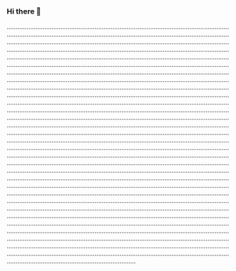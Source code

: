 ### Hi there 👋

............................................................................................................................................................................................................................................................................................................................................................................................................................................................................................................................................................................................................................................................................................................................................................................................................................................................................................................................................................................................................................................................................................................................................................................................................................................................................................................................................................................................................................................................................................................................................................................................................................................................................................................................................................................................................................................................................................................................................................................................................................................................................................................................................................................................................................................................................................................................................................................................................................................................................................................................................................................................................................................................................................................................................................................................................................................................................................................................................................................................................................................................................................................................................................................................................................................................................................................................................................................................................................................................................................................................................................................................................................................................................................................................................................................................................................................................................................................................................................................................................................................................................